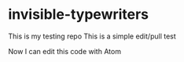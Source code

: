 # invisible-typewriters
This is my testing repo
This is a simple edit/pull test

Now I can edit this code with Atom
